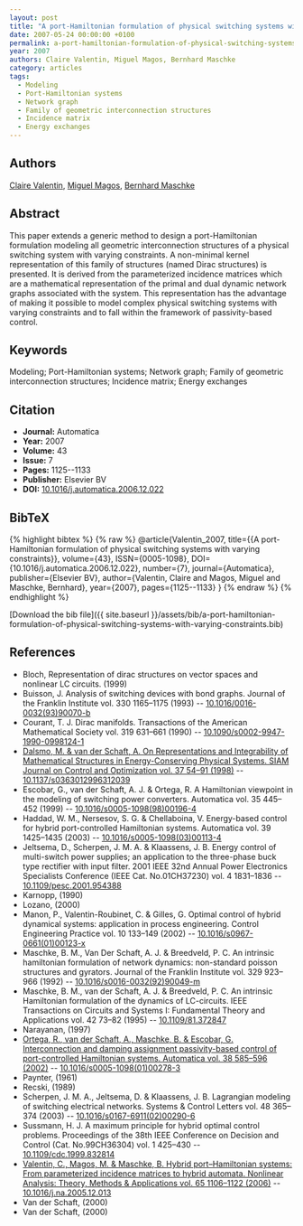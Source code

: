 ```yaml
---
layout: post
title: "A port-Hamiltonian formulation of physical switching systems with varying constraints"
date: 2007-05-24 00:00:00 +0100
permalink: a-port-hamiltonian-formulation-of-physical-switching-systems-with-varying-constraints
year: 2007
authors: Claire Valentin, Miguel Magos, Bernhard Maschke
category: articles
tags:
  - Modeling
  - Port-Hamiltonian systems
  - Network graph
  - Family of geometric interconnection structures
  - Incidence matrix
  - Energy exchanges
---
```

 
## Authors
[Claire Valentin](authors/claire-valentin), [Miguel Magos](authors/miguel-magos), [Bernhard Maschke](authors/bernhard-maschke)
 
## Abstract
This paper extends a generic method to design a port-Hamiltonian formulation modeling all geometric interconnection structures of a physical switching system with varying constraints. A non-minimal kernel representation of this family of structures (named Dirac structures) is presented. It is derived from the parameterized incidence matrices which are a mathematical representation of the primal and dual dynamic network graphs associated with the system. This representation has the advantage of making it possible to model complex physical switching systems with varying constraints and to fall within the framework of passivity-based control.
 
## Keywords
Modeling; Port-Hamiltonian systems; Network graph; Family of geometric interconnection structures; Incidence matrix; Energy exchanges
 
## Citation
- **Journal:** Automatica
- **Year:** 2007
- **Volume:** 43
- **Issue:** 7
- **Pages:** 1125--1133
- **Publisher:** Elsevier BV
- **DOI:** [10.1016/j.automatica.2006.12.022](https://doi.org/10.1016/j.automatica.2006.12.022)
 
## BibTeX
{% highlight bibtex %}
{% raw %}
@article{Valentin_2007,
  title={{A port-Hamiltonian formulation of physical switching systems with varying constraints}},
  volume={43},
  ISSN={0005-1098},
  DOI={10.1016/j.automatica.2006.12.022},
  number={7},
  journal={Automatica},
  publisher={Elsevier BV},
  author={Valentin, Claire and Magos, Miguel and Maschke, Bernhard},
  year={2007},
  pages={1125--1133}
}
{% endraw %}
{% endhighlight %}
 
[Download the bib file]({{ site.baseurl }}/assets/bib/a-port-hamiltonian-formulation-of-physical-switching-systems-with-varying-constraints.bib)
 
## References
- Bloch, Representation of dirac structures on vector spaces and nonlinear LC circuits. (1999)
- Buisson, J. Analysis of switching devices with bond graphs. Journal of the Franklin Institute vol. 330 1165–1175 (1993) -- [10.1016/0016-0032(93)90070-b](https://doi.org/10.1016/0016-0032(93)90070-b)
- Courant, T. J. Dirac manifolds. Transactions of the American Mathematical Society vol. 319 631–661 (1990) -- [10.1090/s0002-9947-1990-0998124-1](https://doi.org/10.1090/s0002-9947-1990-0998124-1)
- [Dalsmo, M. & van der Schaft, A. On Representations and Integrability of Mathematical Structures in Energy-Conserving Physical Systems. SIAM Journal on Control and Optimization vol. 37 54–91 (1998)](on-representations-and-integrability-of-mathematical-structures-in-energy-conserving-physical-systems) -- [10.1137/s0363012996312039](https://doi.org/10.1137/s0363012996312039)
- Escobar, G., van der Schaft, A. J. & Ortega, R. A Hamiltonian viewpoint in the modeling of switching power converters. Automatica vol. 35 445–452 (1999) -- [10.1016/s0005-1098(98)00196-4](https://doi.org/10.1016/s0005-1098(98)00196-4)
- Haddad, W. M., Nersesov, S. G. & Chellaboina, V. Energy-based control for hybrid port-controlled Hamiltonian systems. Automatica vol. 39 1425–1435 (2003) -- [10.1016/s0005-1098(03)00113-4](https://doi.org/10.1016/s0005-1098(03)00113-4)
- Jeltsema, D., Scherpen, J. M. A. & Klaassens, J. B. Energy control of multi-switch power supplies; an application to the three-phase buck type rectifier with input filter. 2001 IEEE 32nd Annual Power Electronics Specialists Conference (IEEE Cat. No.01CH37230) vol. 4 1831–1836 -- [10.1109/pesc.2001.954388](https://doi.org/10.1109/pesc.2001.954388)
- Karnopp, (1990)
- Lozano, (2000)
- Manon, P., Valentin-Roubinet, C. & Gilles, G. Optimal control of hybrid dynamical systems: application in process engineering. Control Engineering Practice vol. 10 133–149 (2002) -- [10.1016/s0967-0661(01)00123-x](https://doi.org/10.1016/s0967-0661(01)00123-x)
- Maschke, B. M., Van Der Schaft, A. J. & Breedveld, P. C. An intrinsic hamiltonian formulation of network dynamics: non-standard poisson structures and gyrators. Journal of the Franklin Institute vol. 329 923–966 (1992) -- [10.1016/s0016-0032(92)90049-m](https://doi.org/10.1016/s0016-0032(92)90049-m)
- Maschke, B. M., van der Schaft, A. J. & Breedveld, P. C. An intrinsic Hamiltonian formulation of the dynamics of LC-circuits. IEEE Transactions on Circuits and Systems I: Fundamental Theory and Applications vol. 42 73–82 (1995) -- [10.1109/81.372847](https://doi.org/10.1109/81.372847)
- Narayanan, (1997)
- [Ortega, R., van der Schaft, A., Maschke, B. & Escobar, G. Interconnection and damping assignment passivity-based control of port-controlled Hamiltonian systems. Automatica vol. 38 585–596 (2002)](interconnection-and-damping-assignment-passivity-based-control-of-port-controlled-hamiltonian-systems) -- [10.1016/s0005-1098(01)00278-3](https://doi.org/10.1016/s0005-1098(01)00278-3)
- Paynter, (1961)
- Recski, (1989)
- Scherpen, J. M. A., Jeltsema, D. & Klaassens, J. B. Lagrangian modeling of switching electrical networks. Systems &amp; Control Letters vol. 48 365–374 (2003) -- [10.1016/s0167-6911(02)00290-6](https://doi.org/10.1016/s0167-6911(02)00290-6)
- Sussmann, H. J. A maximum principle for hybrid optimal control problems. Proceedings of the 38th IEEE Conference on Decision and Control (Cat. No.99CH36304) vol. 1 425–430 -- [10.1109/cdc.1999.832814](https://doi.org/10.1109/cdc.1999.832814)
- [Valentin, C., Magos, M. & Maschke, B. Hybrid port–Hamiltonian systems: From parameterized incidence matrices to hybrid automata. Nonlinear Analysis: Theory, Methods &amp; Applications vol. 65 1106–1122 (2006)](hybrid-port-hamiltonian-systems-from-parameterized-incidence-matrices-to-hybrid-automata) -- [10.1016/j.na.2005.12.013](https://doi.org/10.1016/j.na.2005.12.013)
- Van der Schaft, (2000)
- Van der Schaft, (2000)

